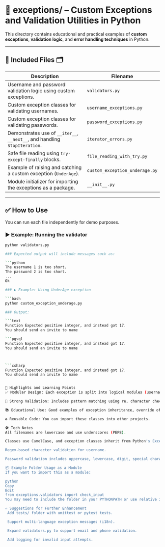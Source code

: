 # 📁 exceptions/ – Custom Exceptions and Validation Utilities in Python

This directory contains educational and practical examples of **custom exceptions**, **validation logic**, and **error handling techniques** in Python.

---

## 📄 Included Files 🗂️

| Description | Filename |
|-------------|----------|
| Username and password validation logic using custom exceptions. | `validators.py` |
| Custom exception classes for validating usernames. | `username_exceptions.py` |
| Custom exception classes for validating passwords. | `password_exceptions.py` |
| Demonstrates use of `__iter__`, `__next__`, and handling `StopIteration`. | `iterator_errors.py` |
| Safe file reading using `try-except-finally` blocks. | `file_reading_with_try.py` |
| Example of raising and catching a custom exception (`UnderAge`). | `custom_exception_underage.py` |
| Module initializer for importing the exceptions as a package. | `__init__.py` |

---

## ✅ How to Use

You can run each file independently for demo purposes.

### ▶️ Example: Running the validator

```bash
python validators.py

### Expected output will include messages such as:

```python
The username 1 is too short.
The password 2 is too short.
...
Ok

### ▶️ Example: Using UnderAge exception

```bash
python custom_exception_underage.py

### Output:

```text
Function Expected positive integer, and instead got 17.
You should send an invite to name

```pgsql
Function Expected positive integer, and instead got 17.
You should send an invite to name



```csharp
Function Expected positive integer, and instead got 17.
You should send an invite to name


🧠 Highlights and Learning Points
✅ Modular Design: Each exception is split into logical modules (username, password, etc.)

🔐 Strong Validation: Includes pattern matching using re, character checks, and full password policies.

📚 Educational Use: Good examples of exception inheritance, override of __str__, and try-except structures.

♻️ Reusable Code: You can import these classes into other projects.

🛠️ Tech Notes
All filenames are lowercase and use underscores (PEP8).

Classes use CamelCase, and exception classes inherit from Python's Exception.

Regex-based character validation for username.

Password validation includes uppercase, lowercase, digit, special character requirements, and length boundaries.

📦 Example Folder Usage as a Module
If you want to import this as a module:

python
Copy
Edit
from exceptions.validators import check_input
You may need to include the folder in your PYTHONPATH or use relative imports if integrated in a larger project.

✍️ Suggestions for Further Enhancement
 Add tests/ folder with unittest or pytest tests.

 Support multi-language exception messages (i18n).

 Expand validators.py to support email and phone validation.

 Add logging for invalid input attempts.


